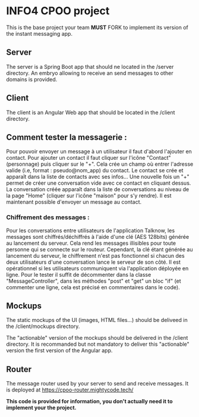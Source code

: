 # INFO4 CPOO project

This is the base project your team **MUST** FORK to implement its version of the instant messaging app.

## Server

The server is a Spring Boot app that should ne located in the /server directory.
 An embryo allowing to receive an send messages to other domains is provided.

## Client

The client is an Angular Web app that should be located in the /client directory.

## Comment tester la messagerie :

Pour pouvoir envoyer un message à un utilisateur il faut d'abord l'ajouter en contact. Pour ajouter un contact il faut cliquer sur l'icône "Contact" (personnage) puis cliquer sur le "+". Cela crée un champ où entrer l'adresse valide (i.e, format : pseudo@nom_app) du contact. Le contact se crée et apparaît dans la liste de contacts avec ses infos... Une nouvelle fois un "+" permet de créer une conversation vide avec ce contact en cliquant dessus. La conversation créée apparaît dans la liste de conversations au niveau de la page "Home" (cliquer sur l'icône "maison" pour s'y rendre). Il est maintenant possible d'envoyer un message au contact.

### Chiffrement des messages :

Pour les conversations entre utilisateurs de l'application Talknow, les messages sont chiffrés/déchiffrés à l'aide d'une clé (AES 128bits) générée au lancement du serveur. Cela rend les messages illisibles pour toute personne qui se connecte sur le routeur. Cependant, la clé étant générée au lancement du serveur, le chiffrement n'est pas fonctionnel si chacun des deux utilisateurs d'une conversation lance le serveur de son côté. Il est opérationnel si les utilisateurs communiquent via l'application déployée en ligne. Pour le tester il suffit de décommenter dans la classe "MessageController", dans les méthodes "post" et "get" un bloc "if" (et commenter une ligne, cela est précisé en commentaires dans le code).

## Mockups

The static mockups of the UI (images, HTML files...) should be deliveed in the /client/mockups directory.

The "actionable" version of the mockups should be delivered in the /client directory.
It is recommanded but not mandatory to deliver this "actionable" version the first version of the Angular app.

## Router

The message router used by your server to send and receive messages. It is deployed at https://cpoo-router.mightycode.tech/

**This code is provided for information, you don't actually need it to implement your the project.**
